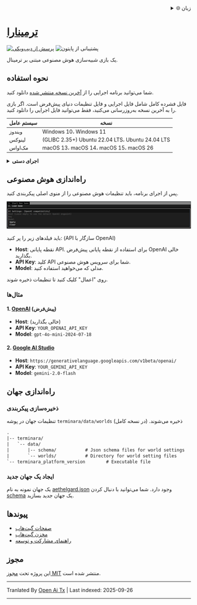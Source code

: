 
<div align="right">
  <details>
    <summary >🌐 زبان</summary>
    <div>
      <div align="center">
        <a href="https://openaitx.github.io/view.html?user=luyiourwong&project=Terminara&lang=en">English</a>
        | <a href="https://openaitx.github.io/view.html?user=luyiourwong&project=Terminara&lang=zh-CN">简体中文</a>
        | <a href="https://openaitx.github.io/view.html?user=luyiourwong&project=Terminara&lang=zh-TW">繁體中文</a>
        | <a href="https://openaitx.github.io/view.html?user=luyiourwong&project=Terminara&lang=ja">日本語</a>
        | <a href="https://openaitx.github.io/view.html?user=luyiourwong&project=Terminara&lang=ko">한국어</a>
        | <a href="https://openaitx.github.io/view.html?user=luyiourwong&project=Terminara&lang=hi">हिन्दी</a>
        | <a href="https://openaitx.github.io/view.html?user=luyiourwong&project=Terminara&lang=th">ไทย</a>
        | <a href="https://openaitx.github.io/view.html?user=luyiourwong&project=Terminara&lang=fr">Français</a>
        | <a href="https://openaitx.github.io/view.html?user=luyiourwong&project=Terminara&lang=de">Deutsch</a>
        | <a href="https://openaitx.github.io/view.html?user=luyiourwong&project=Terminara&lang=es">Español</a>
        | <a href="https://openaitx.github.io/view.html?user=luyiourwong&project=Terminara&lang=it">Italiano</a>
        | <a href="https://openaitx.github.io/view.html?user=luyiourwong&project=Terminara&lang=ru">Русский</a>
        | <a href="https://openaitx.github.io/view.html?user=luyiourwong&project=Terminara&lang=pt">Português</a>
        | <a href="https://openaitx.github.io/view.html?user=luyiourwong&project=Terminara&lang=nl">Nederlands</a>
        | <a href="https://openaitx.github.io/view.html?user=luyiourwong&project=Terminara&lang=pl">Polski</a>
        | <a href="https://openaitx.github.io/view.html?user=luyiourwong&project=Terminara&lang=ar">العربية</a>
        | <a href="https://openaitx.github.io/view.html?user=luyiourwong&project=Terminara&lang=fa">فارسی</a>
        | <a href="https://openaitx.github.io/view.html?user=luyiourwong&project=Terminara&lang=tr">Türkçe</a>
        | <a href="https://openaitx.github.io/view.html?user=luyiourwong&project=Terminara&lang=vi">Tiếng Việt</a>
        | <a href="https://openaitx.github.io/view.html?user=luyiourwong&project=Terminara&lang=id">Bahasa Indonesia</a>
        | <a href="https://openaitx.github.io/view.html?user=luyiourwong&project=Terminara&lang=as">অসমীয়া</
      </div>
    </div>
  </details>

</div>

# ترمینارا

[![پرسش از دیپ‌ویکی](https://deepwiki.com/badge.svg)](https://deepwiki.com/luyiourwong/Terminara)
![پشتیبانی از پایتون](https://img.shields.io/badge/Python-3.10%20%7C%203.11%20%7C%203.12%20%7C%203.13-blue)

یک بازی شبیه‌سازی هوش مصنوعی مبتنی بر ترمینال.

## نحوه استفاده

شما می‌توانید برنامه اجرایی را از [آخرین نسخه منتشر شده](https://github.com/luyiourwong/Terminara/releases/latest) دانلود کنید.

فایل فشرده کامل شامل فایل اجرایی و فایل تنظیمات دنیای پیش‌فرض است. اگر بازی را به آخرین نسخه به‌روزرسانی می‌کنید، فقط می‌توانید فایل اجرایی را دانلود کنید.

| سیستم عامل | نسخه                                               |
|------------|----------------------------------------------------|
| ویندوز     | Windows 10، Windows 11                             |
| لینوکس     | (GLIBC 2.35+) Ubuntu 22.04 LTS، Ubuntu 24.04 LTS   |
| مک‌اواس     | macOS 13، macOS 14، macOS 15، macOS 26             |

<details>
<summary><strong>اجرای دستی</strong></summary>

### نصب

1.  **مخزن را کلون کنید:**
    ```bash
    git clone https://github.com/luyiourwong/Terminara
    cd Terminara
    ```

2.  **ایجاد یک محیط مجازی:**
    ```bash
    python -m venv .venv
    source .venv/bin/activate
    ```
    در ویندوز، از دستور `.venv\Scripts\activate` استفاده کنید

3.  **وابستگی‌ها را نصب کنید:**
    ```bash
    pip install -e .
    ```

### روش شروع ۱: استفاده از دستور نصب‌شده (توصیه‌شده)
پس از نصب، بازی را با دستور زیر اجرا کنید:
```bash
terminara
```

### شروع روش ۲: اجرا به صورت مستقیم
روش سازگار با چند پلتفرم
```bash
python -m terminara.main
```
or
```bash
python terminara/main.py
```
در ویندوز، از `terminara\main.py` استفاده کنید

برای اطلاعات بیشتر، به [راهنمای مشارکت و توسعه](https://raw.githubusercontent.com/luyiourwong/Terminara/main/CONTRIBUTING.md) مراجعه کنید.
</details>

## راه‌اندازی هوش مصنوعی

پس از اجرای برنامه، باید تنظیمات هوش مصنوعی را از منوی اصلی پیکربندی کنید.

![تنظیمات هوش مصنوعی](https://raw.githubusercontent.com/luyiourwong/Terminara/main/docs/assets/ai_settings.png)

باید فیلدهای زیر را پر کنید: (API سازگار با OpenAI)
- **Host**: نقطه پایانی API. برای استفاده از نقطه پایانی پیش‌فرض OpenAI خالی بگذارید.
- **API Key**: کلید API شما برای سرویس هوش مصنوعی.
- **Model**: مدلی که می‌خواهید استفاده کنید.

روی "اعمال" کلیک کنید تا تنظیمات ذخیره شوند.

### مثال‌ها

#### 1. [OpenAI](https://platform.openai.com/) (پیش‌فرض)
- **Host**: (خالی بگذارید)
- **API Key**: `YOUR_OPENAI_API_KEY`
- **Model**: `gpt-4o-mini-2024-07-18`

#### 2. [Google AI Studio](http://aistudio.google.com/)
- **Host**: `https://generativelanguage.googleapis.com/v1beta/openai/`
- **API Key**: `YOUR_GEMINI_API_KEY`
- **Model**: `gemini-2.0-flash`

## راه‌اندازی جهان

### ذخیره‌سازی پیکربندی
تنظیمات جهان در پوشه `terminara/data/worlds` ذخیره می‌شوند. (در نسخه کامل)
```
.
|-- terminara/
|   `-- data/
|       |-- schema/           # Json schema files for world settings
|       `-- worlds/           # Directory for world setting files
`-- terminara_platform_version        # Executable file
```

### ایجاد یک جهان جدید
یک جهان نمونه به نام [aethelgard.json](https://raw.githubusercontent.com/luyiourwong/Terminara/main/terminara/data/worlds/aethelgard.json) وجود دارد. شما می‌توانید با دنبال کردن [schema](https://raw.githubusercontent.com/luyiourwong/Terminara/main/terminara/data/schema/world_schema.json) یک جهان جدید بسازید.

## پیوندها

- [صفحات گیت‌هاب](https://luyiourwong.github.io/Terminara)
- [مخزن گیت‌هاب](https://github.com/luyiourwong/Terminara)
- [راهنمای مشارکت و توسعه](https://raw.githubusercontent.com/luyiourwong/Terminara/main/CONTRIBUTING.md)

## مجوز

این پروژه تحت [مجوز MIT](LICENSE) منتشر شده است.



---


Tranlated By [Open Ai Tx](https://github.com/OpenAiTx/OpenAiTx) | Last indexed: 2025-09-26


---